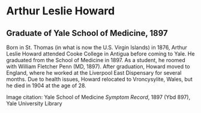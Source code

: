 # Arthur Leslie Howard
## Graduate of Yale School of Medicine, 1897
Born in St. Thomas (in what is now the U.S. Virgin Islands) in 1876, Arthur Leslie Howard attended Cooke College in Antigua before coming to Yale. He graduated from the School of Medicine in 1897. As a student, he roomed with William Fletcher Penn (MD, 1897). After graduation, Howard moved to England, where he worked at the Liverpool East Dispensary for several months. Due to health issues, Howard relocated to Vroncysylite, Wales, but he died in 1904 at the age of 28.

Image citation: Yale School of Medicine *Symptom Record*, 1897 (Ybd 897), Yale University Library
